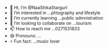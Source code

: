 - 👋 Hi, I’m @NaaShikaStargurl
- 👀 I’m interested in ...phtography and lifestyle
- 🌱 I’m currently learning ...public admnistration
- 💞️ I’m looking to collaborate on ...tourism
- 📫 How to reach me ...0271531833
- 😄 Pronouns: ...
- ⚡ Fun fact: ...music lover

<!---
NaaShikaStargurl/NaaShikaStargurl is a ✨ special ✨ repository because its `README.md` (this file) appears on your GitHub profile.
You can click the Preview link to take a look at your changes.
--->
